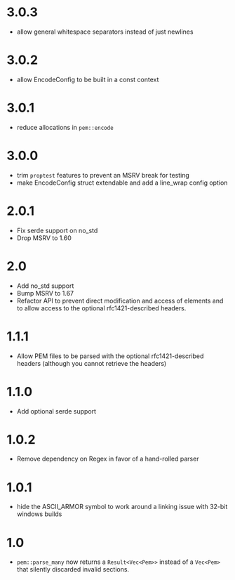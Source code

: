 # 3.0.3
 - allow general whitespace separators instead of just newlines

# 3.0.2
 - allow EncodeConfig to be built in a const context

# 3.0.1
 - reduce allocations in `pem::encode`

# 3.0.0
 - trim `proptest` features to prevent an MSRV break for testing
 - make EncodeConfig struct extendable and add a line_wrap config option

# 2.0.1

 - Fix serde support on no\_std
 - Drop MSRV to 1.60

# 2.0

 - Add no\_std support
 - Bump MSRV to 1.67
 - Refactor API to prevent direct modification and access of elements and to
   allow access to the optional rfc1421-described headers.

# 1.1.1
 - Allow PEM files to be parsed with the optional rfc1421-described headers
   (although you cannot retrieve the headers)

# 1.1.0
 - Add optional serde support

# 1.0.2
 - Remove dependency on Regex in favor of a hand-rolled parser

# 1.0.1

 - hide the ASCII\_ARMOR symbol to work around a linking issue with 32-bit windows builds

# 1.0

 - `pem::parse_many` now returns a `Result<Vec<Pem>>` instead of a `Vec<Pem>` that silently discarded invalid sections.
